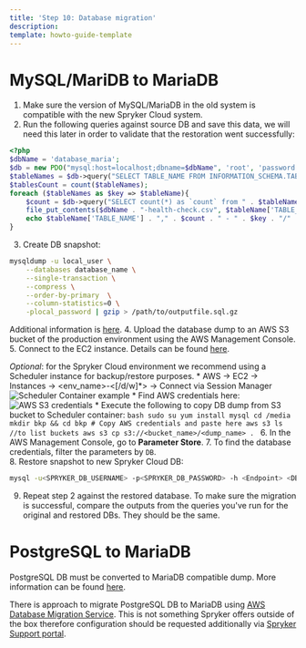 ```yaml
---
title: 'Step 10: Database migration'
description: 
template: howto-guide-template
---
```


# MySQL/MariDB to MariaDB

1. Make sure the version of MySQL/MariaDB in the old system is compatible with the new Spryker Cloud system.
2. Run the following queries against source DB and save this data, we will need this later in order to validate that the restoration went successfully:
```php
<?php
$dbName = 'database_maria';
$db = new PDO("mysql:host=localhost;dbname=$dbName", 'root', 'password');
$tableNames = $db->query("SELECT TABLE_NAME FROM INFORMATION_SCHEMA.TABLES WHERE TABLE_SCHEMA = '" . $dbName . "'")->fetchAll(PDO::FETCH_ASSOC);
$tablesCount = count($tableNames);
foreach ($tableNames as $key => $tableName){
	$count = $db->query("SELECT count(*) as `count` from " . $tableName['TABLE_NAME'])->fetchColumn();
    file_put_contents($dbName . "-health-check.csv", $tableName['TABLE_NAME'] . "," . $count . PHP_EOL, FILE_APPEND);
    echo $tableName['TABLE_NAME'] . "," . $count . " - " . $key . "/" . $tablesCount . PHP_EOL;
}

```
3. Create DB snapshot:
```bash
mysqldump -u local_user \
    --databases database_name \
    --single-transaction \
    --compress \
    --order-by-primary  \
    --column-statistics=0 \
    -plocal_password | gzip > /path/to/outputfile.sql.gz
```
Additional information is [here](https://docs.aws.amazon.com/AmazonRDS/latest/UserGuide/MySQL.Procedural.Importing.SmallExisting.html).
4. Upload the database dump to an AWS S3 bucket of the production environment using the AWS Management Console.
5. Connect to the EC2 instance. Details can be found [here](https://docs.aws.amazon.com/AmazonRDS/latest/UserGuide/MySQL.Procedural.Importing.NonRDSRepl.html#MySQL.Procedural.Importing.Import.Database).

   *Optional*: for the Spryker Cloud environment we recommend using a Scheduler instance for backup/restore purposes.
    * AWS → EC2 → Instances → <env_name>-<[/d/w]*> → Connect via Session Manager
      ![Scheduler Container example](images/scheduler-container-example.png "Scheduler Container example")
    * Find AWS credentials here:
      ![AWS S3 credentials](images/aws-s3-credentials.png "AWS S3 credentials")
    * Execute the following to copy DB dump from S3 bucket to Scheduler container:
      ```bash
      sudo su
      yum install mysql
      cd /media
      mkdir bkp && cd bkp
      # Copy AWS credentials and paste here
      aws s3 ls //to list buckets
      aws s3 cp s3://<bucket_name>/<dump_name> .
      ```
6. In the AWS Management Console, go to **Parameter Store**.
7. To find the database credentials, filter the parameters by `DB`.      
8. Restore snapshot to new Spryker Cloud DB:
```bash
mysql -u<SPRYKER_DB_USERNAME> -p<SPRYKER_DB_PASSWORD> -h <Endpoint> <DB name> < <dump_name>.sql
```
9. Repeat step 2 against the restored database. To make sure the migration is successful, compare the outputs from the queries you've run for the original and restored DBs. They should be the same.

# PostgreSQL to MariaDB
PostgreSQL DB must be converted to MariaDB compatible dump. More information can be found [here](https://mariadb.com/kb/en/migrating-to-mariadb-from-postgresql/).

There is approach to migrate PostgreSQL DB to MariaDB using [AWS Database Migration Service](https://docs.aws.amazon.com/dms/latest/userguide/CHAP_Source.PostgreSQL.html). This is not something Spryker offers outside of the box therefore configuration should be requested additionally via [Spryker Support portal](https://support.spryker.com/).
